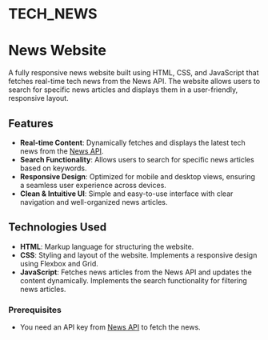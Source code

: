 # TECH_NEWS
# News Website

A fully responsive news website built using HTML, CSS, and JavaScript that fetches real-time tech news from the News API. The website allows users to search for specific news articles and displays them in a user-friendly, responsive layout.

## Features

- **Real-time Content**: Dynamically fetches and displays the latest tech news from the [News API](https://newsapi.org/).
- **Search Functionality**: Allows users to search for specific news articles based on keywords.
- **Responsive Design**: Optimized for mobile and desktop views, ensuring a seamless user experience across devices.
- **Clean & Intuitive UI**: Simple and easy-to-use interface with clear navigation and well-organized news articles.

## Technologies Used

- **HTML**: Markup language for structuring the website.
- **CSS**: Styling and layout of the website. Implements a responsive design using Flexbox and Grid.
- **JavaScript**: Fetches news articles from the News API and updates the content dynamically. Implements the search functionality for filtering news articles.


### Prerequisites
- You need an API key from [News API](https://newsapi.org/) to fetch the news.


